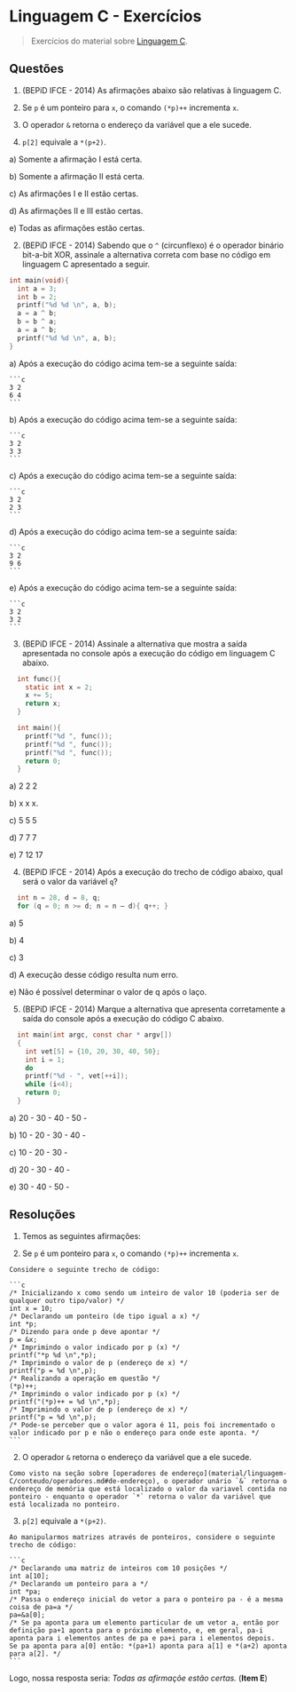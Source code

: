 # Linguagem C - Exercícios

> Exercícios do material sobre [Linguagem C](/material/linguagem-C).

## Questões

1. (BEPiD IFCE - 2014) As afirmações abaixo são relativas à linguagem C.

  1. Se `p` é um ponteiro para `x`, o comando `(*p)++` incrementa `x`.
  2. O operador `&` retorna o endereço da variável que a ele sucede.
  3. `p[2]` equivale a `*(p+2)`.

  a) Somente a afirmação I está certa.

  b) Somente a afirmação II está certa.

  c) As afirmações I e II estão certas.

  d) As afirmações II e III estão certas.

  e) Todas as afirmações estão certas.

2. (BEPiD IFCE - 2014) Sabendo que o `^` (circunflexo) é o operador binário bit-a-bit XOR, assinale a alternativa correta com base no código em linguagem C apresentado a seguir.

  ```c
  int main(void){
    int a = 3;
    int b = 2;
    printf("%d %d \n", a, b);
    a = a ^ b;
    b = b ^ a;
    a = a ^ b;
    printf("%d %d \n", a, b);
  }
  ```

  a) Após a execução do código acima tem-se a seguinte saída:

    ```c
    3 2
    6 4
    ```

  b) Após a execução do código acima tem-se a seguinte saída:

    ```c
    3 2
    3 3
    ```

  c) Após a execução do código acima tem-se a seguinte saída:

    ```c
    3 2
    2 3
    ```

  d) Após a execução do código acima tem-se a seguinte saída:

    ```c
    3 2
    9 6
    ```

  e) Após a execução do código acima tem-se a seguinte saída:

    ```c
    3 2
    3 2
    ```

3. (BEPiD IFCE - 2014) Assinale a alternativa que mostra a saída apresentada no console após a execução do código em linguagem C abaixo.

  ```c
    int func(){
      static int x = 2;
      x += 5;
      return x;
    }

    int main(){
      printf("%d ", func());
      printf("%d ", func());
      printf("%d ", func());
      return 0;
    }
  ```

  a) 2 2 2

  b) x x x.

  c) 5 5 5

  d) 7 7 7

  e) 7 12 17

4. (BEPiD IFCE - 2014) Após a execução do trecho de código abaixo, qual será o valor da variável `q`?

  ```c
    int n = 28, d = 8, q;
    for (q = 0; n >= d; n = n – d){ q++; }
  ```

  a) 5

  b) 4

  c) 3

  d) A execução desse código resulta num erro.

  e) Não é possível determinar o valor de q após o laço.

5. (BEPiD IFCE - 2014) Marque a alternativa que apresenta corretamente a saída do console após a execução do código C abaixo.

  ```c
    int main(int argc, const char * argv[])
    {
      int vet[5] = {10, 20, 30, 40, 50};
      int i = 1;
      do
      printf("%d - ", vet[++i]);
      while (i<4);
      return 0;
    }
  ```

  a) 20 - 30 - 40 - 50 -

  b) 10 - 20 - 30 - 40 -

  c) 10 - 20 - 30 -

  d) 20 - 30 - 40 -

  e) 30 - 40 - 50 -

## Resoluções

1. Temos as seguintes afirmações:

  1. Se `p` é um ponteiro para `x`, o comando `(*p)++` incrementa `x`.

    Considere o seguinte trecho de código:

    ```c
    /* Inicializando x como sendo um inteiro de valor 10 (poderia ser de qualquer outro tipo/valor) */
    int x = 10;
    /* Declarando um ponteiro (de tipo igual a x) */
    int *p;
    /* Dizendo para onde p deve apontar */
    p = &x;
    /* Imprimindo o valor indicado por p (x) */
    printf("*p %d \n",*p);
    /* Imprimindo o valor de p (endereço de x) */
    printf("p = %d \n",p);
    /* Realizando a operação em questão */
    (*p)++;
    /* Imprimindo o valor indicado por p (x) */
    printf("(*p)++ = %d \n",*p);
    /* Imprimindo o valor de p (endereço de x) */
    printf("p = %d \n",p);
    /* Pode-se perceber que o valor agora é 11, pois foi incrementado o valor indicado por p e não o endereço para onde este aponta. */
    ```

  2. O operador `&` retorna o endereço da variável que a ele sucede.

    Como visto na seção sobre [operadores de endereço](material/linguagem-C/conteudo/operadores.md#de-endereço), o operador unário `&` retorna o endereço de memória que está localizado o valor da variavel contida no ponteiro - enquanto o operador `*` retorna o valor da variável que está localizada no ponteiro.

  3. `p[2]` equivale a `*(p+2)`.

    Ao manipularmos matrizes através de ponteiros, considere o seguinte trecho de código:

    ```c
    /* Declarando uma matriz de inteiros com 10 posições */
    int a[10];
    /* Declarando um ponteiro para a */
    int *pa;
    /* Passa o endereço inicial do vetor a para o ponteiro pa - é a mesma coisa de pa=a */
    pa=&a[0];
    /* Se pa aponta para um elemento particular de um vetor a, então por definição pa+1 aponta para o próximo elemento, e, em geral, pa-i  aponta para i elementos antes de pa e pa+i para i elementos depois.
    Se pa aponta para a[0] então: *(pa+1) aponta para a[1] e *(a+2) aponta para a[2]. */
    ```

  Logo, nossa resposta seria: *Todas as afirmaçõe estão certas.* (**Item E**)
